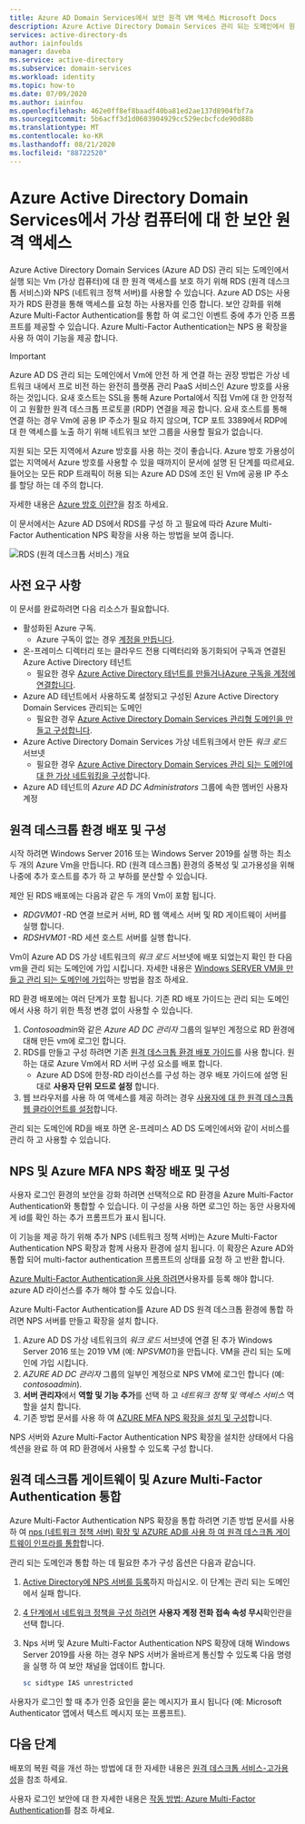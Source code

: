 ```yaml
---
title: Azure AD Domain Services에서 보안 원격 VM 액세스 Microsoft Docs
description: Azure Active Directory Domain Services 관리 되는 도메인에서 원격 데스크톱 서비스 배포를 사용 하 여 NPS (네트워크 정책 서버) 및 Azure Multi-Factor Authentication를 사용 하 여 Vm에 대 한 원격 액세스를 보호 하는 방법을 알아봅니다.
services: active-directory-ds
author: iainfoulds
manager: daveba
ms.service: active-directory
ms.subservice: domain-services
ms.workload: identity
ms.topic: how-to
ms.date: 07/09/2020
ms.author: iainfou
ms.openlocfilehash: 462e0ff8ef8baadf40ba81ed2ae137d8904fbf7a
ms.sourcegitcommit: 5b6acff3d1d0603904929cc529ecbcfcde90d88b
ms.translationtype: MT
ms.contentlocale: ko-KR
ms.lasthandoff: 08/21/2020
ms.locfileid: "88722520"
---
```

# <a name="secure-remote-access-to-virtual-machines-in-azure-active-directory-domain-services"></a>Azure Active Directory Domain Services에서 가상 컴퓨터에 대 한 보안 원격 액세스

Azure Active Directory Domain Services (Azure AD DS) 관리 되는 도메인에서 실행 되는 Vm (가상 컴퓨터)에 대 한 원격 액세스를 보호 하기 위해 RDS (원격 데스크톱 서비스)와 NPS (네트워크 정책 서버)를 사용할 수 있습니다. Azure AD DS는 사용자가 RDS 환경을 통해 액세스를 요청 하는 사용자를 인증 합니다. 보안 강화를 위해 Azure Multi-Factor Authentication를 통합 하 여 로그인 이벤트 중에 추가 인증 프롬프트를 제공할 수 있습니다. Azure Multi-Factor Authentication는 NPS 용 확장을 사용 하 여이 기능을 제공 합니다.

> [!IMPORTANT]
> Azure AD DS 관리 되는 도메인에서 Vm에 안전 하 게 연결 하는 권장 방법은 가상 네트워크 내에서 프로 비전 하는 완전히 플랫폼 관리 PaaS 서비스인 Azure 방호를 사용 하는 것입니다. 요새 호스트는 SSL을 통해 Azure Portal에서 직접 Vm에 대 한 안정적이 고 원활한 원격 데스크톱 프로토콜 (RDP) 연결을 제공 합니다. 요새 호스트를 통해 연결 하는 경우 Vm에 공용 IP 주소가 필요 하지 않으며, TCP 포트 3389에서 RDP에 대 한 액세스를 노출 하기 위해 네트워크 보안 그룹을 사용할 필요가 없습니다.
>
> 지원 되는 모든 지역에서 Azure 방호를 사용 하는 것이 좋습니다. Azure 방호 가용성이 없는 지역에서 Azure 방호를 사용할 수 있을 때까지이 문서에 설명 된 단계를 따르세요. 들어오는 모든 RDP 트래픽이 허용 되는 Azure AD DS에 조인 된 Vm에 공용 IP 주소를 할당 하는 데 주의 합니다.
>
> 자세한 내용은 [Azure 방호 이란?][bastion-overview]을 참조 하세요.

이 문서에서는 Azure AD DS에서 RDS를 구성 하 고 필요에 따라 Azure Multi-Factor Authentication NPS 확장을 사용 하는 방법을 보여 줍니다.

![RDS (원격 데스크톱 서비스) 개요](./media/enable-network-policy-server/remote-desktop-services-overview.png)

## <a name="prerequisites"></a>사전 요구 사항

이 문서를 완료하려면 다음 리소스가 필요합니다.

* 활성화된 Azure 구독.
    * Azure 구독이 없는 경우 [계정을 만듭니다](https://azure.microsoft.com/free/?WT.mc_id=A261C142F).
* 온-프레미스 디렉터리 또는 클라우드 전용 디렉터리와 동기화되어 구독과 연결된 Azure Active Directory 테넌트
    * 필요한 경우 [Azure Active Directory 테넌트를 만들거나][create-azure-ad-tenant][Azure 구독을 계정에 연결합니다][associate-azure-ad-tenant].
* Azure AD 테넌트에서 사용하도록 설정되고 구성된 Azure Active Directory Domain Services 관리되는 도메인
    * 필요한 경우 [Azure Active Directory Domain Services 관리형 도메인을 만들고 구성합니다][create-azure-ad-ds-instance].
* Azure Active Directory Domain Services 가상 네트워크에서 만든 *워크 로드* 서브넷
    * 필요한 경우 [Azure Active Directory Domain Services 관리 되는 도메인에 대 한 가상 네트워킹을 구성][configure-azureadds-vnet]합니다.
* Azure AD 테넌트의 *Azure AD DC Administrators* 그룹에 속한 멤버인 사용자 계정

## <a name="deploy-and-configure-the-remote-desktop-environment"></a>원격 데스크톱 환경 배포 및 구성

시작 하려면 Windows Server 2016 또는 Windows Server 2019를 실행 하는 최소 두 개의 Azure Vm을 만듭니다. RD (원격 데스크톱) 환경의 중복성 및 고가용성을 위해 나중에 추가 호스트를 추가 하 고 부하를 분산할 수 있습니다.

제안 된 RDS 배포에는 다음과 같은 두 개의 Vm이 포함 됩니다.

* *RDGVM01* -RD 연결 브로커 서버, RD 웹 액세스 서버 및 RD 게이트웨이 서버를 실행 합니다.
* *RDSHVM01* -RD 세션 호스트 서버를 실행 합니다.

Vm이 Azure AD DS 가상 네트워크의 *워크 로드* 서브넷에 배포 되었는지 확인 한 다음 vm을 관리 되는 도메인에 가입 시킵니다. 자세한 내용은 [Windows SERVER VM을 만들고 관리 되는 도메인에 가입][tutorial-create-join-vm]하는 방법을 참조 하세요.

RD 환경 배포에는 여러 단계가 포함 됩니다. 기존 RD 배포 가이드는 관리 되는 도메인에서 사용 하기 위한 특정 변경 없이 사용할 수 있습니다.

1. *Contosoadmin*와 같은 *Azure AD DC 관리자* 그룹의 일부인 계정으로 RD 환경에 대해 만든 vm에 로그인 합니다.
1. RDS를 만들고 구성 하려면 기존 [원격 데스크톱 환경 배포 가이드][deploy-remote-desktop]를 사용 합니다. 원하는 대로 Azure Vm에서 RD 서버 구성 요소를 배포 합니다.
    * Azure AD DS에 한정-RD 라이선스를 구성 하는 경우 배포 가이드에 설명 된 대로 **사용자 단위** **모드로 설정** 합니다.
1. 웹 브라우저를 사용 하 여 액세스를 제공 하려는 경우 [사용자에 대 한 원격 데스크톱 웹 클라이언트를 설정][rd-web-client]합니다.

관리 되는 도메인에 RD을 배포 하면 온-프레미스 AD DS 도메인에서와 같이 서비스를 관리 하 고 사용할 수 있습니다.

## <a name="deploy-and-configure-nps-and-the-azure-mfa-nps-extension"></a>NPS 및 Azure MFA NPS 확장 배포 및 구성

사용자 로그인 환경의 보안을 강화 하려면 선택적으로 RD 환경을 Azure Multi-Factor Authentication와 통합할 수 있습니다. 이 구성을 사용 하면 로그인 하는 동안 사용자에 게 id를 확인 하는 추가 프롬프트가 표시 됩니다.

이 기능을 제공 하기 위해 추가 NPS (네트워크 정책 서버)는 Azure Multi-Factor Authentication NPS 확장과 함께 사용자 환경에 설치 됩니다. 이 확장은 Azure AD와 통합 되어 multi-factor authentication 프롬프트의 상태를 요청 하 고 반환 합니다.

[Azure Multi-Factor Authentication을 사용 하려면][user-mfa-registration]사용자를 등록 해야 합니다. azure AD 라이선스를 추가 해야 할 수도 있습니다.

Azure Multi-Factor Authentication를 Azure AD DS 원격 데스크톱 환경에 통합 하려면 NPS 서버를 만들고 확장을 설치 합니다.

1. Azure AD DS 가상 네트워크의 *워크 로드* 서브넷에 연결 된 추가 Windows Server 2016 또는 2019 VM (예: *NPSVM01*)을 만듭니다. VM을 관리 되는 도메인에 가입 시킵니다.
1. *AZURE AD DC 관리자* 그룹의 일부인 계정으로 NPS VM에 로그인 합니다 (예: *contosoadmin*).
1. **서버 관리자**에서 **역할 및 기능 추가**를 선택 하 고 *네트워크 정책 및 액세스 서비스* 역할을 설치 합니다.
1. 기존 방법 문서를 사용 하 여 [AZURE MFA NPS 확장을 설치 및 구성][nps-extension]합니다.

NPS 서버와 Azure Multi-Factor Authentication NPS 확장을 설치한 상태에서 다음 섹션을 완료 하 여 RD 환경에서 사용할 수 있도록 구성 합니다.

## <a name="integrate-remote-desktop-gateway-and-azure-multi-factor-authentication"></a>원격 데스크톱 게이트웨이 및 Azure Multi-Factor Authentication 통합

Azure Multi-Factor Authentication NPS 확장을 통합 하려면 기존 방법 문서를 사용 하 여 [nps (네트워크 정책 서버) 확장 및 AZURE AD를 사용 하 여 원격 데스크톱 게이트웨이 인프라를 통합][azure-mfa-nps-integration]합니다.

관리 되는 도메인과 통합 하는 데 필요한 추가 구성 옵션은 다음과 같습니다.

1. [Active Directory에 NPS 서버를 등록][register-nps-ad]하지 마십시오. 이 단계는 관리 되는 도메인에서 실패 합니다.
1. [4 단계에서 네트워크 정책을 구성 하려면][create-nps-policy] **사용자 계정 전화 접속 속성 무시**확인란을 선택 합니다.
1. Nps 서버 및 Azure Multi-Factor Authentication NPS 확장에 대해 Windows Server 2019를 사용 하는 경우 NPS 서버가 올바르게 통신할 수 있도록 다음 명령을 실행 하 여 보안 채널을 업데이트 합니다.

    ```powershell
    sc sidtype IAS unrestricted
    ```

사용자가 로그인 할 때 추가 인증 요인을 묻는 메시지가 표시 됩니다 (예: Microsoft Authenticator 앱에서 텍스트 메시지 또는 프롬프트).

## <a name="next-steps"></a>다음 단계

배포의 복원 력을 개선 하는 방법에 대 한 자세한 내용은 [원격 데스크톱 서비스-고가용성][rds-high-availability]을 참조 하세요.

사용자 로그인 보안에 대 한 자세한 내용은 [작동 방법: Azure Multi-Factor Authentication][concepts-mfa]를 참조 하세요.

<!-- INTERNAL LINKS -->
[bastion-overview]: ../bastion/bastion-overview.md
[create-azure-ad-tenant]: ../active-directory/fundamentals/sign-up-organization.md
[associate-azure-ad-tenant]: ../active-directory/fundamentals/active-directory-how-subscriptions-associated-directory.md
[create-azure-ad-ds-instance]: tutorial-create-instance.md
[configure-azureadds-vnet]: tutorial-configure-networking.md
[tutorial-create-join-vm]: join-windows-vm.md
[user-mfa-registration]: ../active-directory/authentication/howto-mfa-nps-extension.md#register-users-for-mfa
[nps-extension]: ../active-directory/authentication/howto-mfa-nps-extension.md
[azure-mfa-nps-integration]: ../active-directory/authentication/howto-mfa-nps-extension-rdg.md
[register-nps-ad]:../active-directory/authentication/howto-mfa-nps-extension-rdg.md#register-server-in-active-directory
[create-nps-policy]: ../active-directory/authentication/howto-mfa-nps-extension-rdg.md#configure-network-policy
[concepts-mfa]: ../active-directory/authentication/concept-mfa-howitworks.md

<!-- EXTERNAL LINKS -->
[deploy-remote-desktop]: /windows-server/remote/remote-desktop-services/rds-deploy-infrastructure
[rd-web-client]: /windows-server/remote/remote-desktop-services/clients/remote-desktop-web-client-admin
[rds-high-availability]: /windows-server/remote/remote-desktop-services/rds-plan-high-availability